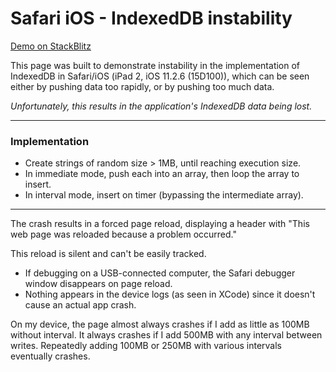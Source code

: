 # Safari iOS - IndexedDB instability

[Demo on StackBlitz](https://angular-bvndmy.stackblitz.io)

This page was built to demonstrate instability in the implementation of IndexedDB in Safari/iOS (iPad 2, iOS 11.2.6 (15D100)), which can be seen either by pushing data too rapidly, or by pushing too much data. 

_Unfortunately, this results in the application's IndexedDB data being lost._

---

### Implementation

* Create strings of random size > 1MB, until reaching execution size. 
* In immediate mode, push each into an array, then loop the array to insert.
* In interval mode, insert on timer (bypassing the intermediate array).

---

The crash results in a forced page reload, displaying a header with "This web page was reloaded because a problem occurred."

This reload is silent and can't be easily tracked.

* If debugging on a USB-connected computer, the Safari debugger window disappears on page reload.
* Nothing appears in the device logs (as seen in XCode) since it doesn't cause an actual app crash.

On my device, the page almost always crashes if I add as little as 100MB without interval. It always crashes if I add 500MB with any interval between writes. Repeatedly adding 100MB or 250MB with various intervals eventually crashes.

